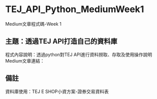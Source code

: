 # TEJ_API_Python_MediumWeek1
Medium文章程式碼-Week 1

## 主題：透過TEJ API打造自己的資料庫
程式內容說明：透過python對TEJ API進行資料撈取、存取及使用操作說明
Medium文章連結：

## 備註
資料庫使用：TEJ E SHOP小資方案-證券交易資料表
